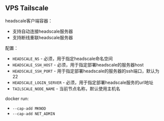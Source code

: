 ## VPS Tailscale

headscale客户端容器：

- 支持自动连接headscale服务器
- 支持断线重联headscale服务器

配置：

- `HEADSCALE_NS` - 必须，用于指定headscale命名空间
- `HEADSCALE_SSH_HOST` - 必须，用于指定部署headscale的服务器host
- `HEADSCALE_SSH_PORT` - 用于指定部署headscale的服务器的ssh端口，默认为22
- `HEADSCALE_LOGIN_SERVER` - 必须，用于指定部署headscale服务的url地址
- `TAILSCALE_NODE_NAME` - 当前节点名称，默认使用主机名

docker run:

- `--cap-add MKNOD`
- `--cap-add NET_ADMIN`
